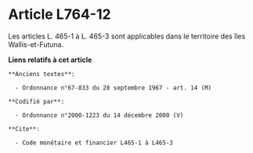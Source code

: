 # Article L764-12

Les articles L. 465-1 à L. 465-3 sont applicables dans le territoire des îles Wallis-et-Futuna.

**Liens relatifs à cet article**

	**Anciens textes**:

	  - Ordonnance n°67-833 du 28 septembre 1967 - art. 14 (M)

	**Codifié par**:

	  - Ordonnance n°2000-1223 du 14 décembre 2000 (V)

	**Cite**:

	  - Code monétaire et financier L465-1 à L465-3
